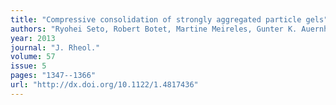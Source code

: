 ```yaml
---
title: "Compressive consolidation of strongly aggregated particle gels"
authors: "Ryohei Seto, Robert Botet, Martine Meireles, Gunter K. Auernhammer, Bernard Cabane"
year: 2013
journal: "J. Rheol."
volume: 57
issue: 5
pages: "1347--1366"
url: "http://dx.doi.org/10.1122/1.4817436"
---
```


